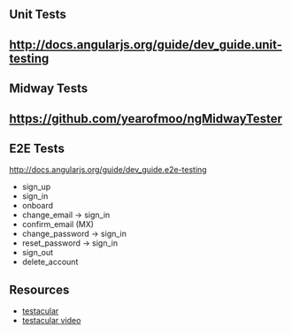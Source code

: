 ## Unit Tests
http://docs.angularjs.org/guide/dev_guide.unit-testing
-

## Midway Tests
https://github.com/yearofmoo/ngMidwayTester
- 

## E2E Tests
http://docs.angularjs.org/guide/dev_guide.e2e-testing
- sign_up
- sign_in
- onboard
- change_email -> sign_in
- confirm_email (MX)
- change_password -> sign_in
- reset_password -> sign_in
- sign_out
- delete_account

## Resources
- [testacular](http://www.yearofmoo.com/2013/01/full-spectrum-testing-with-angularjs-and-testacular.html)
- [testacular video](https://www.youtube.com/watch?v=MVw8N3hTfCI)